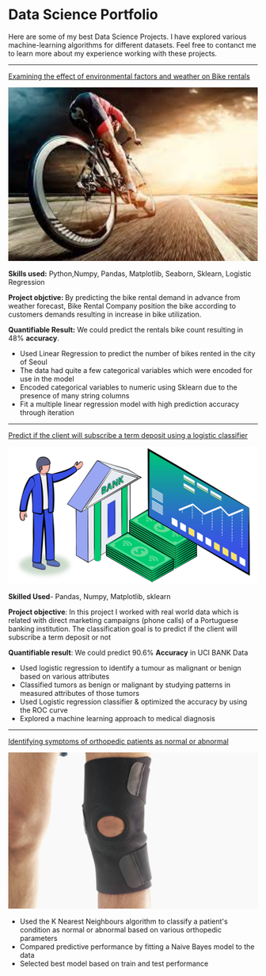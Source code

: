 # Data Science Portfolio

Here are some of my best Data Science Projects. I have explored various machine-learning algorithms for different datasets. Feel free to contanct me to learn more about my experience working with these projects.

***

[Examining the effect of environmental factors and weather on Bike rentals](https://github.com/emani27/Emani_DataScience/blob/master/Linear_Regression%20Project.ipynb)

<img src="images/seoul-bikes.jpeg?raw=true" style=" height: 350px; width: 772px;"/>

<b>Skills used:</b> Python,Numpy, Pandas, Matplotlib, Seaborn, Sklearn, Logistic Regression

<b>Project objctive: </b> By predicting the bike rental demand in advance from weather forecast, Bike Rental Company position the bike according to customers demands resulting in increase in bike utilization.

<b>Quantifiable Result:</b> We could predict the rentals bike count resulting in 48% **accuracy**.

   - Used Linear Regression to predict the number of bikes rented in the city of Seoul
   - The data had quite a few categorical variables which were encoded for use in the model
   - Encoded categorical variables to numeric using Sklearn due to the presence of many string columns
   - Fit a multiple linear regression model with high prediction accuracy through iteration

***

[Predict if the client will subscribe a term deposit using a logistic classifier](https://github.com/emani27/Emani_DataScience/blob/master/Logistic%20Regression%20Project.ipynb)

<img src="images/bank.jpeg?raw=true"/>

**Skilled Used**- Pandas, Numpy, Matplotlib, sklearn

**Project objective**: In this project I worked with real world data which is related with direct marketing campaigns (phone calls) of a Portuguese banking institution. The classification goal is to predict if the client will subscribe a term deposit or not  

**Quantifiable result**: We could predict 90.6% **Accuracy** in UCI BANK Data

- Used logistic regression to identify a tumour as malignant or benign based on various attributes
- Classified tumors as benign or malignant by studying patterns in measured attributes of those tumors
- Used Logistic regression classifier & optimized the accuracy by using the ROC curve
- Explored a machine learning approach to medical diagnosis

***

[Identifying symptoms of orthopedic patients as normal or abnormal](/sample_page)

<img src="images/knee-brace-ortho.png?raw=true"/>

- Used the K Nearest Neighbours algorithm to classify a patient's condition as normal or abnormal based on various orthopedic parameters
- Compared predictive performance by fitting a Naive Bayes model to the data
- Selected best model based on train and test performance
